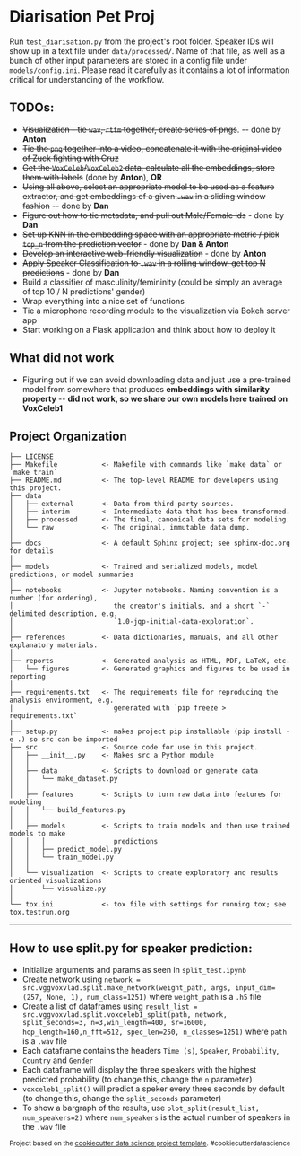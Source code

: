 Diarisation Pet Proj
==============================
Run `test_diarisation.py` from the project's root folder. Speaker IDs will show up in a text file under `data/processed/`.
Name of that file, as well as a bunch of other input parameters are stored in a config file under `models/config.ini`.
Please read it carefully as it contains a lot of information critical for understanding of the workflow.

## TODOs:

- ~~Visualization - tie `wav`, `rttm` together, create series of pngs~~. -- done by __Anton__
- ~~Tie the `png` together into a video, concatenate it with the original video of Zuck fighting with Cruz~~
- ~~Get the `VoxCeleb`/`VoxCeleb2` data, calculate all the embeddings, store them with labels~~ (done by __Anton__), **OR**
- ~~Using all above, select an appropriate model to be used as a feature extractor, and get embeddings of a given `.wav` 
in a sliding window fashion~~ -- done by __Dan__
- ~~Figure out how to tie metadata, and pull out Male/Female ids~~ - done by __Dan__
- ~~Set up KNN in the embedding space with an appropriate metric / pick `top_n` from the prediction vector~~ - done by __Dan & Anton__
- ~~Develop an interactive web-friendly visualization~~ - done by __Anton__
- ~~Apply Speaker Classification to `.wav` in a rolling window, get top N predictions~~ - done by __Dan__
- Build a classifier of masculinity/femininity (could be simply an average of top 10 / N predictions' gender)
- Wrap everything into a nice set of functions
- Tie a microphone recording module to the visualization via Bokeh server app
- Start working on a Flask application and think about how to deploy it 
 

## What did not work

- Figuring out if we can avoid downloading data and just use a pre-trained model from somewhere that produces 
    **embeddings with similarity property** -- **did not work, so we share our own models here trained on VoxCeleb1**


Project Organization
------------

    ├── LICENSE
    ├── Makefile           <- Makefile with commands like `make data` or `make train`
    ├── README.md          <- The top-level README for developers using this project.
    ├── data
    │   ├── external       <- Data from third party sources.
    │   ├── interim        <- Intermediate data that has been transformed.
    │   ├── processed      <- The final, canonical data sets for modeling.
    │   └── raw            <- The original, immutable data dump.
    │
    ├── docs               <- A default Sphinx project; see sphinx-doc.org for details
    │
    ├── models             <- Trained and serialized models, model predictions, or model summaries
    │
    ├── notebooks          <- Jupyter notebooks. Naming convention is a number (for ordering),
    │                         the creator's initials, and a short `-` delimited description, e.g.
    │                         `1.0-jqp-initial-data-exploration`.
    │
    ├── references         <- Data dictionaries, manuals, and all other explanatory materials.
    │
    ├── reports            <- Generated analysis as HTML, PDF, LaTeX, etc.
    │   └── figures        <- Generated graphics and figures to be used in reporting
    │
    ├── requirements.txt   <- The requirements file for reproducing the analysis environment, e.g.
    │                         generated with `pip freeze > requirements.txt`
    │
    ├── setup.py           <- makes project pip installable (pip install -e .) so src can be imported
    ├── src                <- Source code for use in this project.
    │   ├── __init__.py    <- Makes src a Python module
    │   │
    │   ├── data           <- Scripts to download or generate data
    │   │   └── make_dataset.py
    │   │
    │   ├── features       <- Scripts to turn raw data into features for modeling
    │   │   └── build_features.py
    │   │
    │   ├── models         <- Scripts to train models and then use trained models to make
    │   │   │                 predictions
    │   │   ├── predict_model.py
    │   │   └── train_model.py
    │   │
    │   └── visualization  <- Scripts to create exploratory and results oriented visualizations
    │       └── visualize.py
    │
    └── tox.ini            <- tox file with settings for running tox; see tox.testrun.org


--------

## How to use split.py for speaker prediction:

- Initialize arguments and params as seen in `split_test.ipynb`
- Create network using `network = src.vggvoxvlad.split.make_network(weight_path, args, input_dim=(257, None, 1), num_class=1251)` where `weight_path` is a `.h5` file
- Create a list of dataframes using `result_list = src.vggvoxvlad.split.voxceleb1_split(path, network, split_seconds=3, n=3,win_length=400, sr=16000, hop_length=160,n_fft=512, spec_len=250, n_classes=1251)` where `path` is a `.wav` file
- Each dataframe contains the headers `Time (s)`,     `Speaker`, `Probability`, `Country` and  `Gender`
- Each dataframe will display the three speakers with the highest predicted probability (to change this, change the `n` parameter)
- `voxceleb1_split()` will predict a speker every three seconds by default (to change this, change the `split_seconds` parameter)
- To show a bargraph of the results, use `plot_split(result_list, num_speakers=2)` where `num_speakers` is the actual number of speakers in the `.wav` file


<p><small>Project based on the <a target="_blank" href="https://drivendata.github.io/cookiecutter-data-science/">cookiecutter data science project template</a>. #cookiecutterdatascience</small></p>
